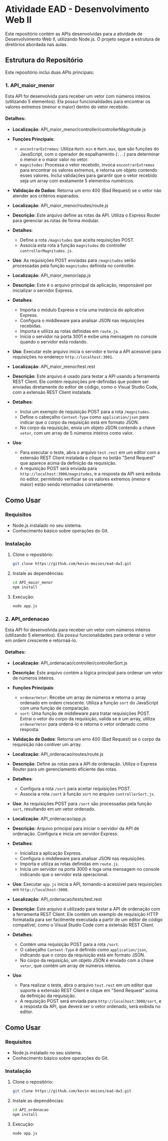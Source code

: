 # Atividade EAD - Desenvolvimento Web II

Este repositório contém as APIs desenvolvidas para a atividade de Desenvolvimento Web II, utilizando Node.js. O projeto segue a estrutura de diretórios abordada nas aulas.

## Estrutura do Repositório

Este repositório inclui duas APIs principais:

### 1. API_maior_menor

Esta API foi desenvolvida para receber um vetor com números inteiros (utilizando 5 elementos). Ela possui funcionalidades para encontrar os valores extremos (menor e maior) dentro do vetor recebido.

#### Detalhes:

- **Localização**: API_maior_menor/controller/controllerMagnitude.js
- **Funções Principais**:
  - `encontrarExtremos`: Utiliza `Math.min` e `Math.max`, que são funções do JavaScript, com o operador de espalhamento (`...`) para determinar o menor e o maior valor no vetor.
  - `magnitudes`: Processa o vetor recebido, invoca `encontrarExtremos` para encontrar os valores extremos, e retorna um objeto contendo esses valores. Inclui validações para garantir que o vetor recebido seja um array com exatamente 5 elementos numéricos.
- **Validação de Dados**: Retorna um erro 400 (Bad Request) se o vetor não atender aos critérios esperados.

- **Localização**: API_maior_menor/routes/route.js
- **Descrição**: Este arquivo define as rotas da API. Utiliza o Express Router para gerenciar as rotas de forma modular.
- **Detalhes**:
  - Define a rota `/magnitudes` que aceita requisições POST.
  - Associa esta rota à função `magnitudes` do controller `controllerMagnitudes.js`.
- **Uso**: As requisições POST enviadas para `/magnitudes` serão processadas pela função `magnitudes` definida no controller.

- **Localização**: API_maior_menor/app.js
- **Descrição**: Este é o arquivo principal da aplicação, responsável por inicializar o servidor Express.
- **Detalhes**:
  - Importa o módulo Express e cria uma instância do aplicativo Express.
  - Configura o middleware para analisar JSON nas requisições recebidas.
  - Importa e utiliza as rotas definidas em `route.js`.
  - Inicia o servidor na porta 3001 e exibe uma mensagem no console quando o servidor está rodando.
- **Uso**: Executar este arquivo inicia o servidor e torna a API acessível para requisições no endereço `http://localhost:3001`.

- **Localização**: API_maior_menor/test.rest
- **Descrição**: Este arquivo é usado para testar a API usando a ferramenta REST Client. Ele contém requisições pré-definidas que podem ser enviadas diretamente do editor de código, como o Visual Studio Code, com a extensão REST Client instalada.
- **Detalhes**:
  - Inclui um exemplo de requisição POST para a rota `/magnitudes`.
  - Define o cabeçalho `Content-Type` como `application/json` para indicar que o corpo da requisição está em formato JSON.
  - No corpo da requisição, envia um objeto JSON contendo a chave `vetor`, com um array de 5 números inteiros como valor.
- **Uso**:
  - Para executar o teste, abra o arquivo `test.rest` em um editor com a extensão REST Client instalada e clique no botão "Send Request" que aparece acima da definição da requisição.
  - A requisição POST será enviada para `http://localhost:3000/magnitudes`, e a resposta da API será exibida no editor, permitindo verificar se os valores extremos (menor e maior) estão sendo retornados corretamente.

## Como Usar

### Requisitos

- Node.js instalado no seu sistema.
- Conhecimento básico sobre operações do Git.

### Instalação

1. Clone o repositório:
   ```bash
   git clone https://github.com/kevin-moises/ead-dw3.git

2. Instale as dependências:
   ```bash
   cd API_maior_menor
   npm install

3. Execução:
   ```bash
   node app.js

### 2. API_ordenacao

Esta API foi desenvolvida para receber um vetor com números inteiros (utilizando 5 elementos). Ela possui funcionalidades para ordenar o vetor em ordem crescente e retornaá-lo.

#### Detalhes:

- **Localização**: API_ordenacao/controller/controllerSort.js
- **Descrição**: Este arquivo contém a lógica principal para ordenar um vetor de números inteiros.
- **Funções Principais**:
  - `ordenarVetor`: Recebe um array de números e retorna o array ordenado em ordem crescente. Utiliza a função `sort` do JavaScript com uma função de comparação.
  - `sort`: Uma função de middleware para tratar requisições POST. Extrai o vetor do corpo da requisição, valida se é um array, utiliza `ordenarVetor` para ordená-lo e retorna o vetor ordenado como resposta.
- **Validação de Dados**: Retorna um erro 400 (Bad Request) se o corpo da requisição não contiver um array.

- **Localização**: API_ordenacao/routes/route.js
- **Descrição**: Define as rotas para a API de ordenação. Utiliza o Express Router para um gerenciamento eficiente das rotas.
- **Detalhes**:
  - Configura a rota `/sort` para aceitar requisições POST.
  - Associa a rota `/sort` à função `sort` no arquivo `controllerSort.js`.
- **Uso**: As requisições POST para `/sort` são processadas pela função `sort`, resultando em um vetor ordenado.

- **Localização**: API_ordenacao/app.js
- **Descrição**: Arquivo principal para iniciar o servidor da API de ordenação. Configura e inicia um servidor Express.
- **Detalhes**:
  - Inicializa a aplicação Express.
  - Configura o middleware para analisar JSON nas requisições.
  - Importa e utiliza as rotas definidas em `route.js`.
  - Inicia um servidor na porta 3000 e loga uma mensagem no console indicando que o servidor está operacional.
- **Uso**: Executar `app.js` inicia a API, tornando-a acessível para requisições em `http://localhost:3000`.

- **Localização**: API_ordenacao/tests/test.rest
- **Descrição**: Este arquivo é utilizado para testar a API de ordenação com a ferramenta REST Client. Ele contém um exemplo de requisição HTTP formatada para ser facilmente executada a partir de um editor de código compatível, como o Visual Studio Code com a extensão REST Client.
- **Detalhes**:
  - Contém uma requisição POST para a rota `/sort`.
  - O cabeçalho `Content-Type` é definido como `application/json`, indicando que o corpo da requisição está em formato JSON.
  - No corpo da requisição, um objeto JSON é enviado com a chave `vetor`, que contém um array de números inteiros.
- **Uso**:
  - Para realizar o teste, abra o arquivo `test.rest` em um editor que suporte a extensão REST Client e clique em "Send Request" acima da definição da requisição.
  - A requisição POST será enviada para `http://localhost:3000/sort`, e a resposta da API, que deverá ser o vetor ordenado, será exibida no editor.

## Como Usar

### Requisitos

- Node.js instalado no seu sistema.
- Conhecimento básico sobre operações do Git.

### Instalação

1. Clone o repositório:
   ```bash
   git clone https://github.com/kevin-moises/ead-dw3.git

2. Instale as dependências:
   ```bash
   cd API_ordenacao
   npm install

3. Execução:
   ```bash
   node app.js
